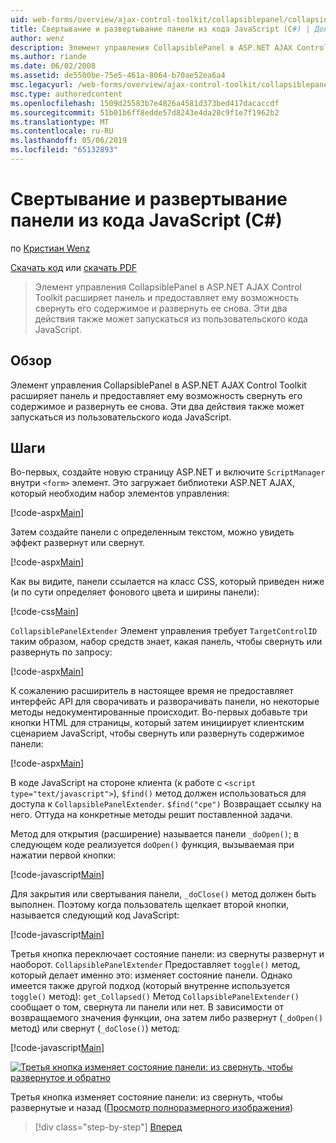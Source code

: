 ```yaml
---
uid: web-forms/overview/ajax-control-toolkit/collapsiblepanel/collapsing-and-expanding-a-panel-from-javascript-cs
title: Свертывание и развертывание панели из кода JavaScript (C#) | Документация Майкрософт
author: wenz
description: Элемент управления CollapsiblePanel в ASP.NET AJAX Control Toolkit расширяет панель и предоставляет ему возможность свернуть его содержимое и разверните его...
ms.author: riande
ms.date: 06/02/2008
ms.assetid: de5500be-75e5-461a-8064-b70ae52ea6a4
msc.legacyurl: /web-forms/overview/ajax-control-toolkit/collapsiblepanel/collapsing-and-expanding-a-panel-from-javascript-cs
msc.type: authoredcontent
ms.openlocfilehash: 1509d25583b7e4826a4581d373bed417dacaccdf
ms.sourcegitcommit: 51b01b6ff8edde57d8243e4da28c9f1e7f1962b2
ms.translationtype: MT
ms.contentlocale: ru-RU
ms.lasthandoff: 05/06/2019
ms.locfileid: "65132893"
---
```

# <a name="collapsing-and-expanding-a-panel-from-javascript-c"></a>Свертывание и развертывание панели из кода JavaScript (C#)

по [Кристиан Wenz](https://github.com/wenz)

[Скачать код](http://download.microsoft.com/download/8/a/a/8aab3c3e-de6f-463f-805c-5fda567eef6e/CollapsiblePanel1.cs.zip) или [скачать PDF](http://download.microsoft.com/download/b/6/a/b6ae89ee-df69-4c87-9bfb-ad1eb2b23373/collapsiblepanel1CS.pdf)

> Элемент управления CollapsiblePanel в ASP.NET AJAX Control Toolkit расширяет панель и предоставляет ему возможность свернуть его содержимое и развернуть ее снова. Эти два действия также может запускаться из пользовательского кода JavaScript.

## <a name="overview"></a>Обзор

Элемент управления CollapsiblePanel в ASP.NET AJAX Control Toolkit расширяет панель и предоставляет ему возможность свернуть его содержимое и развернуть ее снова. Эти два действия также может запускаться из пользовательского кода JavaScript.

## <a name="steps"></a>Шаги

Во-первых, создайте новую страницу ASP.NET и включите `ScriptManager` внутри `<form>` элемент. Это загружает библиотеки ASP.NET AJAX, который необходим набор элементов управления:

[!code-aspx[Main](collapsing-and-expanding-a-panel-from-javascript-cs/samples/sample1.aspx)]

Затем создайте панели с определенным текстом, можно увидеть эффект развернут или свернут.

[!code-aspx[Main](collapsing-and-expanding-a-panel-from-javascript-cs/samples/sample2.aspx)]

Как вы видите, панели ссылается на класс CSS, который приведен ниже (и по сути определяет фонового цвета и ширины панели):

[!code-css[Main](collapsing-and-expanding-a-panel-from-javascript-cs/samples/sample3.css)]

`CollapsiblePanelExtender` Элемент управления требует `TargetControlID` таким образом, набор средств знает, какая панель, чтобы свернуть или развернуть по запросу:

[!code-aspx[Main](collapsing-and-expanding-a-panel-from-javascript-cs/samples/sample4.aspx)]

К сожалению расширитель в настоящее время не предоставляет интерфейс API для сворачивать и разворачивать панели, но некоторые методы недокументированные происходит. Во-первых добавьте три кнопки HTML для страницы, который затем инициирует клиентским сценарием JavaScript, чтобы свернуть или развернуть содержимое панели:

[!code-aspx[Main](collapsing-and-expanding-a-panel-from-javascript-cs/samples/sample5.aspx)]

В коде JavaScript на стороне клиента (к работе с `<script type="text/javascript">`), `$find()` метод должен использоваться для доступа к `CollapsiblePanelExtender`. `$find("cpe")` Возвращает ссылку на него. Оттуда на конкретные методы решит поставленной задачи.

Метод для открытия (расширение) называется панели `_doOpen()`; в следующем коде реализуется `doOpen()` функция, вызываемая при нажатии первой кнопки:

[!code-javascript[Main](collapsing-and-expanding-a-panel-from-javascript-cs/samples/sample6.js)]

Для закрытия или свертывания панели, `_doClose()` метод должен быть выполнен. Поэтому когда пользователь щелкает второй кнопки, называется следующий код JavaScript:

[!code-javascript[Main](collapsing-and-expanding-a-panel-from-javascript-cs/samples/sample7.js)]

Третья кнопка переключает состояние панели: из свернуты развернут и наоборот. `CollapsiblePanelExtender` Предоставляет `toggle()` метод, который делает именно это: изменяет состояние панели. Однако имеется также другой подход (который внутренне используется `toggle()` метод): `get_Collapsed()` Метод `CollapsiblePanelExtender()` сообщает о том, свернута ли панели или нет. В зависимости от возвращаемого значения функции, она затем либо развернут (`_doOpen()` метод) или свернут (`_doClose()`) метод:

[!code-javascript[Main](collapsing-and-expanding-a-panel-from-javascript-cs/samples/sample8.js)]

[![Третья кнопка изменяет состояние панели: из свернуть, чтобы развернутое и обратно](collapsing-and-expanding-a-panel-from-javascript-cs/_static/image2.png)](collapsing-and-expanding-a-panel-from-javascript-cs/_static/image1.png)

Третья кнопка изменяет состояние панели: из свернуть, чтобы развернутые и назад ([Просмотр полноразмерного изображения](collapsing-and-expanding-a-panel-from-javascript-cs/_static/image3.png))

> [!div class="step-by-step"]
> [Вперед](collapsing-and-expanding-a-panel-from-javascript-vb.md)
